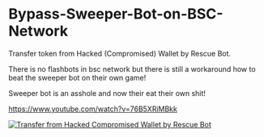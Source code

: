 # Bypass-Sweeper-Bot-on-BSC-Network

Transfer token from Hacked (Compromised) Wallet by Rescue Bot.

There is no flashbots in bsc network but there is still a workaround how to beat the sweeper bot on their own game!

Sweeper bot is an asshole and now their eat their own shit!

https://www.youtube.com/watch?v=76B5XRiMBkk

[![Transfer from Hacked Compromised Wallet by Rescue Bot](https://img.youtube.com/vi/76B5XRiMBkk/0.jpg)](https://www.youtube.com/watch?v=76B5XRiMBkk)
